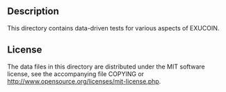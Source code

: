 Description
------------

This directory contains data-driven tests for various aspects of EXUCOIN.

License
--------

The data files in this directory are distributed under the MIT software
license, see the accompanying file COPYING or
http://www.opensource.org/licenses/mit-license.php.

